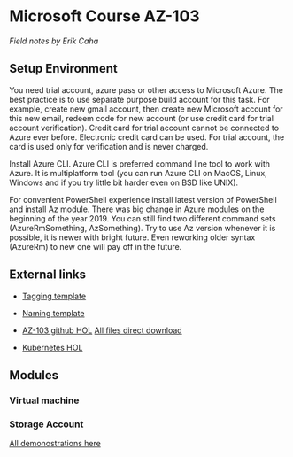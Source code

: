# Microsoft Course AZ-103

*Field notes by Erik Caha*

## Setup Environment

You need trial account, azure pass or other access to Microsoft Azure. The best practice is to use separate purpose build account for this task. For example, create new gmail account, then create new Microsoft account for this new email, redeem code for new account (or use credit card for trial account verification). Credit card for trial account cannot be connected to Azure ever before. Electronic credit card can be used. For trial account, the card is used only for verification and is never charged.

Install Azure CLI. Azure CLI is preferred command line tool to work with Azure. It is multiplatform tool (you can run Azure CLI on MacOS, Linux, Windows and if you try little bit harder even on BSD like UNIX).

For convenient PowerShell experience install latest version of PowerShell and install Az module. There was big change in Azure modules on the beginning of the year 2019. You can still find two different command sets (AzureRmSomething, AzSomething). Try to use Az version whenever it is possible, it is newer with bright future. Even reworking older syntax (AzureRm) to new one will pay off in the future.

## External links

* [Tagging template](https://slstudentpublic.blob.core.windows.net/governance/Tagging.xlsx)
* [Naming template](https://slstudentpublic.blob.core.windows.net/governance/NamingStandards.xlsx)

* [AZ-103 github HOL](https://github.com/MicrosoftLearning/AZ-103-MicrosoftAzureAdministrator/tree/master/Instructions/Labs) [All files direct download](https://github.com/MicrosoftLearning/AZ-103-MicrosoftAzureAdministrator/archive/master.zip)
* [Kubernetes HOL](https://github.com/MicrosoftLearning/AZ-203-DevelopingSolutionsforMicrosoftAzure/blob/master/Instructions/Labs/AZ-203_02_lab.md)

## Modules

### Virtual machine

### Storage Account
[All demonostrations here](StorageAccount.md)
